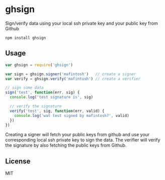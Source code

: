 # ghsign

Sign/verify data using your local ssh private key and your public key from Github

```
npm install ghsign
```

## Usage

``` js
var ghsign = require('ghsign')

var sign = ghsign.signer('mafintosh')   // create a signer
var verify = ghsign.verify('mafintosh') // create a verifier

// sign some data
sign('test', function(err, sig) {
  console.log('test signature is', sig)

  // verify the signature
  verify('test', sig, function(err, valid) {
    console.log('wat test signed by mafintosh?', valid)
  })
})
```

Creating a signer will fetch your public keys from github and use your
corresponding local ssh private key to sign the data. The verifier will verify the signature by also fetching the public keys from Github.

## License

MIT